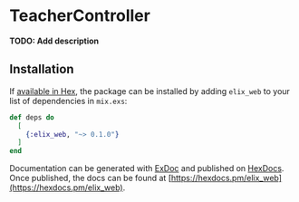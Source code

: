 # TeacherController

**TODO: Add description**

## Installation

If [available in Hex](https://hex.pm/docs/publish), the package can be installed
by adding `elix_web` to your list of dependencies in `mix.exs`:

```elixir
def deps do
  [
    {:elix_web, "~> 0.1.0"}
  ]
end
```

Documentation can be generated with [ExDoc](https://github.com/elixir-lang/ex_doc)
and published on [HexDocs](https://hexdocs.pm). Once published, the docs can
be found at [https://hexdocs.pm/elix_web](https://hexdocs.pm/elix_web).

